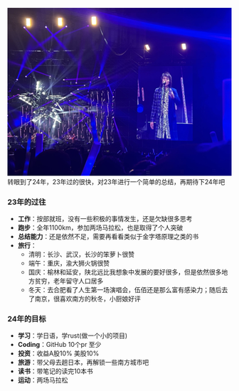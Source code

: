![合肥](image/wubai.jpg)
转眼到了24年，23年过的很快，对23年进行一个简单的总结，再期待下24年吧
###  23年的过往
- **工作**：按部就班，没有一些积极的事情发生，还是欠缺很多思考
- **跑步**：全年1100km，参加两场马拉松，也是取得了个人突破
- **总结能力**：还是依然不足，需要再看看类似于金字塔原理之类的书
- **旅行**：
	- 清明：长沙、武汉，长沙的笨萝卜很赞
	- 端午：重庆，渝大狮火锅很赞
	- 国庆：榆林和延安，陕北远比我想象中发展的要好很多，但是依然很多地方贫穷，老年留守人口居多
	- 冬天：去合肥看了人生第一场演唱会，伍佰还是那么富有感染力；随后去了南京，很喜欢南方的秋冬，小厨娘好评

### 24年的目标
- **学习**：学日语，学rust(做一个小的项目)
- **Coding**：GitHub 10个pr 至少
- **投资**：收益A股10% 美股10%
- **旅游**：带父母去趟日本，再解锁一些南方城市吧
- **读书**：带笔记的读完10本书
- **运动**：两场马拉松